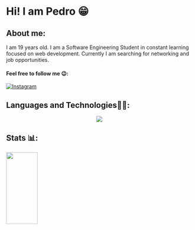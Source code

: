 # Hi! I am Pedro 😁

## About me:
I am 19 years old. I am a Software Engineering Student in constant learning focused on web development. Currently I am searching for networking and job opportunities.

#### Feel free to follow me 😉:
[![Instagram](https://img.shields.io/badge/Instagram-E4405F?style=for-the-badge&logo=instagram&logoColor=white)](https://www.instagram.com/pedroo.mdm/)


## Languages and Technologies👨‍💻:
<div>
  <div align = center>
  <img src="https://skillicons.dev/icons?i=vscode,postman,mysql,html,css,tailwind,javascript,react,typescript,nodejs,git,github"/>
  </div>
</div>

## Stats 📊:
  <img width="41%" height="195px" src="https://github-readme-stats.vercel.app/api/top-langs/?username=P3droVMarques&layout=compact&title_color=80F7D4&text_color=fff&bg_color=0d1117&border_color=fff" />



